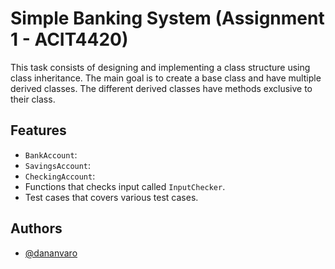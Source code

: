 # Simple Banking System (Assignment 1 - ACIT4420)

This task consists of designing and implementing a class structure using class inheritance. The main goal is to create a base class and have multiple derived classes. The different derived classes have methods exclusive to their class.


## Features

- `BankAccount`:
- `SavingsAccount`:
- `CheckingAccount`:
- Functions that checks input called `InputChecker`.
- Test cases that covers various test cases.

## Authors

- [@dananvaro](https://www.github.com/dananvaro)
